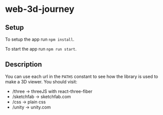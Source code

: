 # web-3d-journey

## Setup
To setup the app run ```npm install```.

To start the app run ```npm run start```.

## Description
You can use each url in the ```PATHS``` constant to see how the library is used to make a 3D viewer. You should visit:

- /three -> threeJS with react-three-fiber
- /sketchfab -> sketchfab.com
- /css -> plain css
- /unity -> unity.com
